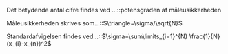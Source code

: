 Det betydende antal cifre findes ved ...::potensgraden af måleusikkerheden
<!--SR:!2023-11-10,309,330-->
Måleusikkerheden skrives som...::$\triangle=\sigma/\sqrt{N}$ 
<!--SR:!2023-01-06,73,310-->
Standardafvigelsen findes ved...::$\sigma=\sum\limits_{i=1}^{N} \frac{1}{N}(x_{i}-x_{n})^2$
<!--SR:!2023-06-19,196,290-->
